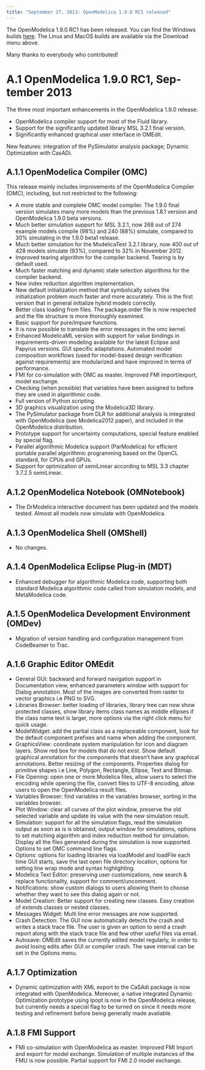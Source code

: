 ```yaml
---
title: "September 27, 2013: OpenModelica 1.9.0 RC1 released"
---
```

The OpenModelica 1.9.0 RC1 has been released. You can find the Windows builds&nbsp;<a href="https://build.openmodelica.org/omc/builds/windows/releases/1.9.0/RC1/" target="_blank">here</a>. The Linux and MacOS builds are available via the Download menu above.

Many thanks to everybody who contributed!

# <span lang="SV">A.1<span style="font: 7pt;"> </span></span><span lang="SV">OpenModelica 1.9.0 RC1, September 2013</span>

The three most important enhancements in the OpenModelica 1.9.0 release:

  * OpenModelica compiler support for most of the Fluid library.
  * Support for the significantly updated library MSL 3.2.1 final version.
  * Significantly enhanced graphical user interface in OMEdit.

<div>
  New features: integration of the PySimulator analysis package; Dynamic Optimization with CasADi.
</div>

## <span lang="SV">A.1.1<span style="font: 7pt;"> </span></span><span lang="SV">OpenModelica Compiler (OMC)</span>

This release mainly includes improvements of the OpenModelica Compiler (OMC), including, but not restricted to the following:

  * A more stable and complete OMC model compiler. The 1.9.0 final version simulates many more models than the previous 1.8.1 version and OpenModelica 1.9.0 beta versions.
  * Much better simulation support for MSL 3.2.1, now 268 out of 274 example models compile (98%) and 240 (88%) simulate, compared to 30% simulating in the 1.9.0 beta1 release.
  * Much better simulation for the ModelicaTest 3.2.1 library, now 400 out of 428 models simulate (93%), compared to 32% in November 2012.
  * Improved tearing algorithm for the compiler backend. Tearing is by default used.
  * Much faster matching and dynamic state selection algorithms for the compiler backend.
  * New index reduction algorithm implementation.
  * New default initialization method that symbolically solves the initialization problem much faster and more accurately. This is the first version that in general initialize hybrid models correctly.
  * Better class loading from files. The package.order file is now respected and the file structure is more thoroughly examined.
  * Basic support for pure/impure functions.
  * It is now possible to translate the error messages in the omc kernel.
  * Enhanced ModelicaML version with support for value bindings in requirements-driven modeling available for the latest Eclipse and Papyrus versions. GUI specific adaptations. Automated model composition workflows (used for model-based design verification against requirements) are modularized and have improved in terms of performance.
  * FMI for co-simulation with OMC as master. Improved FMI import/export, model exchange.
  * Checking (when possible) that variables have been assigned to before they are used in algorithmic code.
  * Full version of Python scripting.
  * 3D graphics visualization using the Modelica3D library.
  * The PySimulator package from DLR for additional analysis is integrated with OpenModelica (see Modelica2012 paper), and included in the OpenModelica distribution.
  * Prototype support for uncertainty computations, special feature enabled by special flag.
  * Parallel algorithmic Modelica support (ParModelica) for efficient portable parallel algorithmic programming based on the OpenCL standard, for CPUs and GPUs.
  * Support for optimization of semiLinear according to MSL 3.3 chapter 3.7.2.5 semiLinear.

## <span lang="SV">A.1.2<span style="font: 7pt;"> </span></span><span lang="SV">OpenModelica Notebook (OMNotebook)</span>

  * The DrModelica interactive document has been updated and the models tested. Almost all models now simulate with OpenModelica.

## <span lang="SV">A.1.3<span style="font: 7pt;"> </span></span><span lang="SV">OpenModelica Shell (OMShell)</span>

  * No changes.

## A.1.4 <span style="font: 7pt;"></span>OpenModelica Eclipse Plug-in (MDT)

  * Enhanced debugger for algorithmic Modelica code, supporting both standard Modelica algorithmic code called from simulation models, and MetaModelica code.

## <span lang="SV">A.1.5<span style="font: 7pt;"> </span></span><span lang="SV">OpenModelica Development Environment (OMDev)</span>

  * Migration of version handling and configuration management from CodeBeamer to Trac.

## <span lang="SV">A.1.6<span style="font: 7pt;"> </span></span><span lang="SV">Graphic Editor OMEdit</span>

  * General GUI: backward and forward navigation support in Documentation view, enhanced parameters window with support for Dialog annotation. Most of the images are converted from raster to vector graphics i.e PNG to SVG.
  * Libraries Browser: better loading of libraries, library tree can now show protected classes, show library items class names as middle ellipses if the class name text is larger, more options via the right click menu for quick usage.
  * ModelWidget: add the partial class as a replaceable component, look for the default component prefixes and name when adding the component.
  * GraphicsView: coordinate system manipulation for icon and diagram layers. Show red box for models that do not exist. Show default graphical annotation for the components that doesn’t have any graphical annotations. Better resizing of the components. Properties dialog for primitive shapes i.e Line, Polygon, Rectangle, Ellipse, Text and Bitmap.
  * File Opening: open one or more Modelica files, allow users to select the encoding while opening the file, convert files to UTF-8 encoding, allow users to open the OpenModelica result files.
  * Variables Browser: find variables in the variables browser, sorting in the variables browser.
  * Plot Window: clear all curves of the plot window, preserve the old selected variable and update its value with the new simulation result.
  * Simulation: support for all the simulation flags, read the simulation output as soon as is is obtained, output window for simulations, options to set matching algorithm and index reduction method for simulation. Display all the files generated during the simulation is now supported. Options to set OMC command line flags.
  * Options: options for loading libraries via loadModel and loadFile each time GUI starts, save the last open file directory location, options for setting line wrap mode and syntax highlighting.
  * Modelica Text Editor: preserving user customizations, new search & replace functionality, support for comment/uncomment.
  * Notifications: show custom dialogs to users allowing them to choose whether they want to see this dialog again or not.
  * Model Creation: Better support for creating new classes. Easy creation of extends classes or nested classes.
  * Messages Widget: Multi line error messages are now supported.
  * Crash Detection: The GUI now automatically detects the crash and writes a stack trace file. The user is given an option to send a crash report along with the stack trace file and few other useful files via email.
  * Autosave: OMEdit saves the currently edited model regularly, in order to avoid losing edits after GUI or compiler crash. The save interval can be set in the Options menu.

## <span lang="SV">A.1.7<span style="font: 7pt;"> </span></span><span lang="SV">Optimization</span>

  * Dynamic optimization with XML export to the CaSAdi package is now integrated with OpenModelica. Moreover, a native integrated Dynamic Optimization prototype using Ipopt is now in the OpenModelica release, but currently needs a special flag to be turned on since it needs more testing and refinement before being generally made available.

## <span lang="SV">A.1.8<span style="font: 7pt;"> </span></span><span lang="SV">FMI Support</span>

  * FMI co-simulation with OpenModelica as master. Improved FMI Import and export for model exchange. Simulation of multiple instances of the FMU is now possible. Partial support for FMI 2.0 model exchange.
